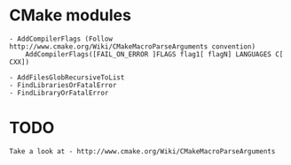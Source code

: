 
CMake modules
============

    - AddCompilerFlags (Follow http://www.cmake.org/Wiki/CMakeMacroParseArguments convention)
        AddCompilerFlags([FAIL_ON_ERROR ]FLAGS flag1[ flagN] LANGUAGES C[ CXX])

    - AddFilesGlobRecursiveToList
    - FindLibrariesOrFatalError
    - FindLibraryOrFatalError

TODO
====
    Take a look at - http://www.cmake.org/Wiki/CMakeMacroParseArguments

